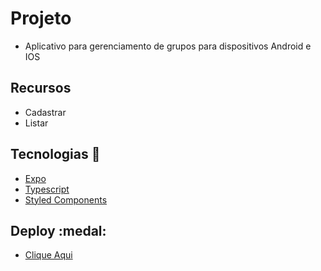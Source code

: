 # Projeto

- Aplicativo para gerenciamento de grupos para dispositivos Android e IOS

## Recursos

- Cadastrar
- Listar

## Tecnologias :robot:

- [Expo](https://expo.dev/)
- [Typescript](https://www.typescriptlang.org/docs/)
- [Styled Components](https://styled-components.com/docs)

## Deploy :medal:

- [Clique Aqui](#)
